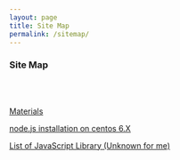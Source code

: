 ```yaml
---
layout: page
title: Site Map
permalink: /sitemap/
---
```



### Site Map

<br/><br/>

[Materials](/materials/)

[node.js installation on centos 6.X](/nodejs-installation-on-centos/)


[List of JavaScript Library (Unknown for me)](/js-library-list/)
